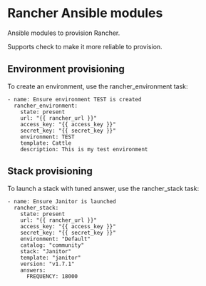 # Rancher Ansible modules

Ansible modules to provision Rancher.

Supports check to make it more reliable to provision.

## Environment provisioning

To create an environment, use the rancher_environment task:

    - name: Ensure environment TEST is created
      rancher_environment:
        state: present
        url: "{{ rancher_url }}"
        access_key: "{{ access_key }}"
        secret_key: "{{ secret_key }}"
        environment: TEST
        template: Cattle
        description: This is my test environment

## Stack provisioning

To launch a stack with tuned answer, use the rancher_stack task:

    - name: Ensure Janitor is launched
      rancher_stack:
        state: present
        url: "{{ rancher_url }}"
        access_key: "{{ access_key }}"
        secret_key: "{{ secret_key }}"
        environment: "Default"
        catalog: "community"
        stack: "Janitor"
        template: "janitor"
        version: "v1.7.1"
        answers:
          FREQUENCY: 18000
